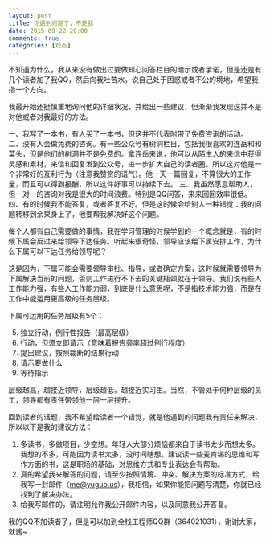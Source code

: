 ```yaml
---
layout: post
title: 你遇到问题了，不是我
date: 2015-09-22 20:00
comments: true
categories: [观点]
---
```


不知道为什么，我从来没有做出过要做知心问答栏目的暗示或者承诺，但是还是有几个读者加了我QQ，然后向我吐苦水，说自己处于困惑或者不公的境地，希望我指一个方向。

<!--more-->

我最开始还挺慎重地询问他的详细状况，并给出一些建议，但渐渐我发现这并不是对他或者对我最好的方法。

一、我写了一本书，有人买了一本书，但这并不代表附带了免费咨询的活动。
二、没有人会做免费的咨询。有一些公众号有树洞栏目，包括我很喜欢的连岳和和菜头，但是他们的树洞并不是免费的。拿连岳来说，他可以从陌生人的来信中获得灵感和素材，来信和回复发到公众号，进一步扩大自己的读者圈。所以这对他是一个非常好的互利行为（注意我赞赏的语气）。他一天一篇回复，不算很大的工作量，而且可以得到报酬，所以这件好事可以持续下去。
三、我虽然愿意帮助人，但一对一的咨询对我是很大的时间浪费。特别是QQ问答，来来回回效率很低。
四、有的时候我不能答复，或者答复不好。但是这时候会给别人一种错觉：我的问题转移到余果身上了，他要帮我解决好这个问题。

每个人都有自己需要做的事情，我在学习管理的时候学到的一个概念就是，有的时候下属会反过来给领导下达任务。听起来很奇怪，领导应该给下属安排工作，为什么下属可以下达任务给领导呢？

这是因为，下属可能会需要领导审批、指导，或者确定方案，这时候就需要领导为下属解决当前的问题，否则工作进行不下去的关键瓶颈就在于领导。我们说有些人工作能力强，有些人工作能力弱，到底是什么意思呢，不是指技术能力强，而是在工作中能运用更高级的任务层级。

下属可运用的任务层级有5个：

5. 独立行动，例行性报告（最高层级）
4. 行动，但须立即请示（意味着报告频率超过例行程度）
3. 提出建议，按照裁断的结果行动
2. 请示要做什么
1. 等待指示

层级越高，越接近领导，层级越低，越接近实习生。当然，不管处于何种层级的员工，领导都有责任带领他一层一层提升。

回到读者的话题，我不希望给读者一个错觉，就是他遇到的问题我有责任来解决，所以以下是我的建议方法：

1. 多读书，多做项目，少空想。年轻人大部分烦恼都来自于读书太少而想太多。我想的不多，可能因为读书太多，没时间瞎想。建议读一些麦肯锡的思维和写作方面的书，这是职场的基础，对思维方式和专业表达会有帮助。
2. 真的希望我来解答的问题，请至少按照情境、冲突、解决方案的标准方式，给我写一封邮件（me@yuguo.us），我相信，如果你能把问题写清楚，你就已经找到了解决办法。
3. 给我写邮件的，请注明允许我公开邮件内容，以及同意我公开答复。

我的QQ不加读者了，但是可以加到全栈工程师QQ群（364021031），谢谢大家，就酱~
